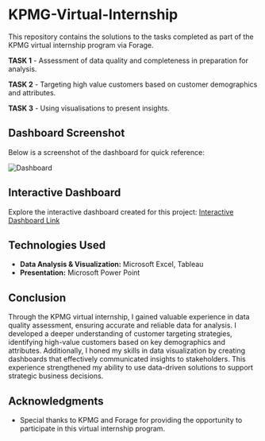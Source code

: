 # KPMG-Virtual-Internship
This repository contains the solutions to the tasks completed as part of the KPMG virtual internship program via Forage.

**TASK 1** - Assessment of data quality and completeness in preparation for analysis.
  
**TASK 2** - Targeting high value customers based on customer demographics and attributes.

**TASK 3** - Using visualisations to present insights.

## Dashboard Screenshot
Below is a screenshot of the dashboard for quick reference:

![Dashboard ](https://github.com/user-attachments/assets/be0210c8-9923-4be2-b657-a2392b99c0fb)

## Interactive Dashboard
Explore the interactive dashboard created for this project: 
[Interactive Dashboard Link](https://public.tableau.com/shared/NJP7WCTHB?:display_count=n&:origin=viz_share_link)

## Technologies Used

- **Data Analysis & Visualization:** Microsoft Excel, Tableau
- **Presentation:** Microsoft Power Point

## Conclusion

Through the KPMG virtual internship, I gained valuable experience in data quality assessment, ensuring accurate and reliable data for analysis. I developed a deeper understanding of customer targeting strategies, identifying high-value customers based on key demographics and attributes. Additionally, I honed my skills in data visualization by creating dashboards that effectively communicated insights to stakeholders. This experience strengthened my ability to use data-driven solutions to support strategic business decisions.


## Acknowledgments

- Special thanks to KPMG and Forage for providing the opportunity to participate in this virtual internship program.

